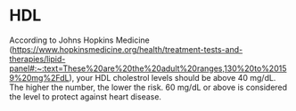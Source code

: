 # HDL 

According to Johns Hopkins Medicine (https://www.hopkinsmedicine.org/health/treatment-tests-and-therapies/lipid-panel#:~:text=These%20are%20the%20adult%20ranges,130%20to%20159%20mg%2FdL), your HDL cholestrol levels should be above 40 mg/dL. The higher the number, the lower the risk. 60 mg/dL or above is considered the level to protect  against heart disease. 